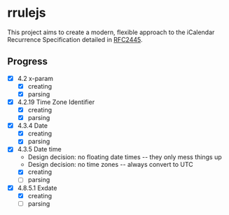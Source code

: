 # rrulejs

This project aims to create a modern, flexible approach to the iCalendar Recurrence Specification detailed in [RFC2445](https://www.rfc-editor.org/rfc/rfc2445#section-4.8.5).

## Progress

* [x] 4.2 x-param
  * [x] creating
  * [x] parsing
* [x] 4.2.19 Time Zone Identifier
  * [x] creating
  * [x] parsing
* [x] 4.3.4 Date
  * [x] creating
  * [x] parsing
* [x] 4.3.5 Date time
  * Design decision: no floating date times -- they only mess things up
  * Design decision: no time zones -- always convert to UTC
  * [x] creating
  * [ ] parsing
* [x] 4.8.5.1 Exdate
  * [x] creating
  * [ ] parsing
